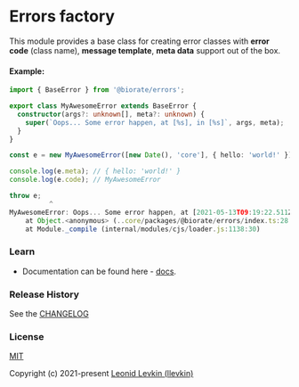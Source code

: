 # Errors factory

This module provides a base class for creating error classes
with **error code** (class name), **message template**, **meta data** support out of the box.

#### Example:
```ts
import { BaseError } from '@biorate/errors';

export class MyAwesomeError extends BaseError {
  constructor(args?: unknown[], meta?: unknown) {
    super(`Oops... Some error happen, at [%s], in [%s]`, args, meta);
  }
}

const e = new MyAwesomeError([new Date(), 'core'], { hello: 'world!' });

console.log(e.meta); // { hello: 'world!' }
console.log(e.code); // MyAwesomeError

throw e;
          ^
MyAwesomeError: Oops... Some error happen, at [2021-05-13T09:19:22.511Z], in [core]
    at Object.<anonymous> (..core/packages/@biorate/errors/index.ts:28:11)
    at Module._compile (internal/modules/cjs/loader.js:1138:30)
```

### Learn
* Documentation can be found here - [docs](https://biorate.github.io/core/modules/errors.html).

### Release History
See the [CHANGELOG](https://github.com/biorate/core/blob/master/packages/%40biorate/errors/CHANGELOG.md)

### License
[MIT](https://github.com/biorate/core/blob/master/packages/%40biorate/errors/LICENSE)

Copyright (c) 2021-present [Leonid Levkin (llevkin)](mailto:llevkin@yandex.ru)
